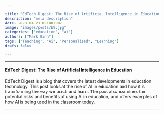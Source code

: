 ```yaml
---

title: "EdTech Digest: The Rise of Artificial Intelligence in Education"
description: "meta description"
date: 2023-04-21T05:00:00Z
image: "images/posts/b9.jpg"
categories: ["education", "ai"]
authors: ["Mark Dinn"]
tags: ["Teaching", "Ai", "Personalized", "Learning"]
draft: false

---
```


---

#### EdTech Digest: The Rise of Artificial Intelligence in Education

EdTech Digest is a blog that covers the latest developments in education technology. This post looks at the rise of AI in education and how it is transforming the way we teach and learn. The post also examines the potential risks and benefits of using AI in education, and offers examples of how AI is being used in the classroom today.




---

